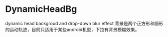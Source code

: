 # DynamicHeadBg
dynamic head backgroud and drop-down blur effect
背景是两个正方形和圆形的运动轨迹，目前只适用于某些android机型，下拉有背景模糊效果。
